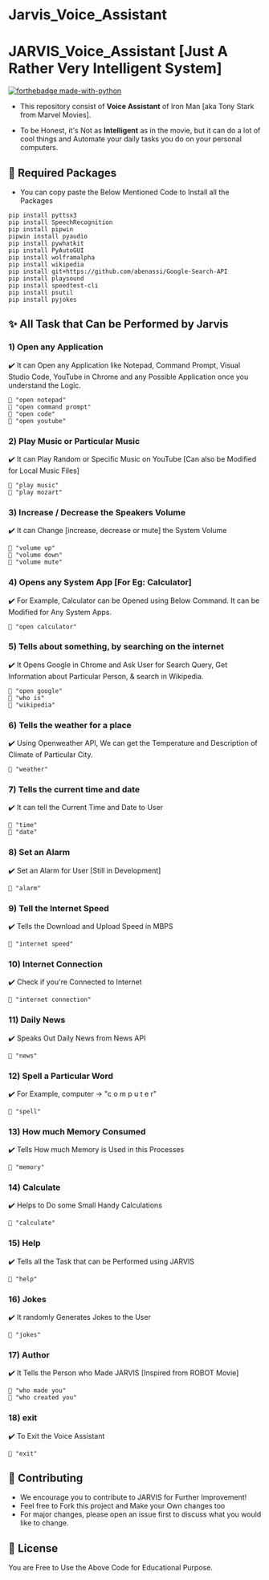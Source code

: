# Jarvis_Voice_Assistant
# JARVIS_Voice_Assistant [Just A Rather Very Intelligent System] 

[![forthebadge made-with-python](http://ForTheBadge.com/images/badges/made-with-python.svg)](https://www.python.org/)

- This repository consist of **Voice Assistant** of Iron Man [aka Tony Stark from Marvel Movies].

- To be Honest, it's Not as **Intelligent** as in the movie, but it can do a lot of cool things and Automate your daily tasks you do on your personal computers.



## 🤔 Required Packages

- You can copy paste the Below Mentioned Code to Install all the Packages

```
pip install pyttsx3
pip install SpeechRecognition
pip install pipwin
pipwin install pyaudio
pip install pywhatkit
pip install PyAutoGUI
pip install wolframalpha
pip install wikipedia
pip install git+https://github.com/abenassi/Google-Search-API
pip install playsound
pip install speedtest-cli
pip install psutil
pip install pyjokes
```

## ✨ All Task that Can be Performed by Jarvis

### 1) Open any Application

✔️ It can Open any Application like Notepad, Command Prompt, Visual Studio Code, YouTube in Chrome and any Possible Application once you understand the Logic.

```
🎤 "open notepad"
🎤 "open command prompt"
🎤 "open code"
🎤 "open youtube"
```

### 2) Play Music or Particular Music

✔️ It can Play Random or Specific Music on YouTube [Can also be Modified for Local Music Files] 
```
🎤 "play music"
🎤 "play mozart"
```
### 3) Increase / Decrease the Speakers Volume

✔️ It can Change [increase, decrease or mute] the System Volume 
```
🎤 "volume up"
🎤 "volume down"
🎤 "volume mute"
```
### 4) Opens any System App [For Eg: Calculator]

✔️ For Example, Calculator can be Opened using Below Command. It can be Modified for Any System Apps.
```
🎤 "open calculator"
```
### 5) Tells about something, by searching on the internet

✔️ It Opens Google in Chrome and Ask User for Search Query, Get Information about Particular Person, & search in Wikipedia.
```
🎤 "open google"
🎤 "who is"
🎤 "wikipedia"
```
### 6) Tells the weather for a place

✔️ Using Openweather API, We can get the Temperature and Description of Climate of Particular City.
```
🎤 "weather"
```
### 7) Tells the current time and date

✔️ It can tell the Current Time and Date to User
```
🎤 "time"
🎤 "date"
```
### 8) Set an Alarm

✔️ Set an Alarm for User [Still in Development]
```
🎤 "alarm"
```
### 9) Tell the Internet Speed

✔️ Tells the Download and Upload Speed in MBPS
```
🎤 "internet speed"
```
### 10) Internet Connection

✔️ Check if you're Connected to Internet
```
🎤 "internet connection"
```
### 11) Daily News

✔️ Speaks Out Daily News from News API
```
🎤 "news"
```
### 12) Spell a Particular Word

✔️ For Example, computer -> "c o m p u t e r"
```
🎤 "spell"
```
### 13) How much Memory Consumed

✔️ Tells How much Memory is Used in this Processes
```
🎤 "memory" 
```
### 14) Calculate

✔️ Helps to Do some Small Handy Calculations
```
🎤 "calculate"
```
### 15) Help

✔️ Tells all the Task that can be Performed using JARVIS
```
🎤 "help"
```
### 16) Jokes

✔️ It randomly Generates Jokes to the User
```
🎤 "jokes"
```
### 17) Author

✔️ It Tells the Person who Made JARVIS [Inspired from ROBOT Movie]
```
🎤 "who made you"
🎤 "who created you"
```
### 18) exit

✔️ To Exit the Voice Assistant
```
🎤 "exit"
```
## 🤝 Contributing

+ We encourage you to contribute to JARVIS for Further Improvement!
+ Feel free to Fork this project and Make your Own changes too
+ For major changes, please open an issue first to discuss what you would like to change.

## 🥺 License

You are Free to Use the Above Code for Educational Purpose.
